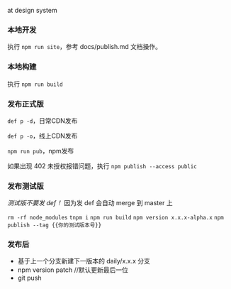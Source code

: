 at design system

### 本地开发

执行 `npm run site`，参考 docs/publish.md 文档操作。

### 本地构建

执行 `npm run build`

### 发布正式版

`def p -d`，日常CDN发布

`def p -o`，线上CDN发布

`npm run pub`，npm发布

如果出现 402 未授权报错问题，执行 `npm publish --access public`

### 发布测试版

*测试版不要发 def！* 因为发 def 会自动 merge 到 master 上

`rm -rf node_modules`
`tnpm i`
`npm run build`
`npm version x.x.x-alpha.x`
`npm publish --tag {{你的测试版本号}}`


### 发布后

- 基于上一个分支新建下一版本的 daily/x.x.x 分支
- npm version patch //默认更新最后一位
- git push
